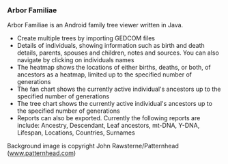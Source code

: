 ### Arbor Familiae

Arbor Familiae is an Android family tree viewer written in Java.

* Create multiple trees by importing GEDCOM files
* Details of individuals, showing information such as birth and death details, parents, spouses and children, notes and sources. You can also navigate by clicking on individuals names
* The heatmap shows the locations of either births, deaths, or both, of ancestors as a heatmap, limited up to the specified number of generations
* The fan chart shows the currently active individual's ancestors up to the specified number of generations
* The tree chart shows the currently active individual's ancestors up to the specified number of generations
* Reports can also be exported. Currently the following reports are include: Ancestry, Descendant, Leaf ancestors, mt-DNA, Y-DNA, Lifespan, Locations, Countries, Surnames

Background image is copyright John Rawsterne/Patternhead (www.patternhead.com)
